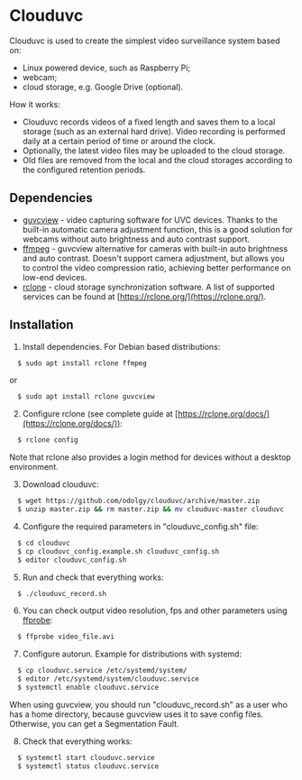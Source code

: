 # Clouduvc

Clouduvc is used to create the simplest video surveillance system based on:
- Linux powered device, such as Raspberry Pi;
- webcam; 
- cloud storage, e.g. Google Drive (optional). 

How it works:
* Clouduvc records videos of a fixed length and saves them to a local storage (such as an external hard drive). Video recording is performed daily at a certain period of time or around the clock. 
* Optionally, the latest video files may be uploaded to the cloud storage. 
* Old files are removed from the local and the cloud storages according to the configured retention periods.

## Dependencies

* [guvcview](http://guvcview.sourceforge.net/) - video capturing software for UVC devices. Thanks to the built-in automatic camera adjustment function, this is a good solution for webcams without auto brightness and auto contrast support.
* [ffmpeg](https://ffmpeg.org/) - guvcview alternative for cameras with built-in auto brightness and auto contrast. Doesn't support camera adjustment, but allows you to control the video compression ratio, achieving better performance on low-end devices.
* [rclone](https://rclone.org/) - cloud storage synchronization software. A list of supported services can be found at [https://rclone.org/](https://rclone.org/).

## Installation

1. Install dependencies. For Debian based distributions:
```sh
  $ sudo apt install rclone ffmpeg
```
or
```sh
  $ sudo apt install rclone guvcview
```
2. Configure rclone (see complete guide at [https://rclone.org/docs/](https://rclone.org/docs/)):
```sh
  $ rclone config
```
Note that rclone also provides a login method for devices without a desktop environment.

3. Download clouduvc:
```sh
  $ wget https://github.com/odolgy/clouduvc/archive/master.zip
  $ unzip master.zip && rm master.zip && mv clouduvc-master clouduvc
```
4. Configure the required parameters in "clouduvc_config.sh" file:
```sh
  $ cd clouduvc
  $ cp clouduvc_config.example.sh clouduvc_config.sh
  $ editor clouduvc_config.sh
```
5. Run and check that everything works:  
```sh
  $ ./clouduvc_record.sh
```
6. You can check output video resolution, fps and other parameters using [ffprobe](https://ffmpeg.org/ffprobe.html):
```sh
  $ ffprobe video_file.avi 
```
7. Configure autorun. Example for distributions with systemd:
```sh
  $ cp clouduvc.service /etc/systemd/system/
  $ editor /etc/systemd/system/clouduvc.service
  $ systemctl enable clouduvc.service
```
When using guvcview, you should run "clouduvc_record.sh" as a user who has a home directory, because guvcview uses it to save config files. Otherwise, you can get a Segmentation Fault.

8. Check that everything works:
```sh
  $ systemctl start clouduvc.service
  $ systemctl status clouduvc.service
```
